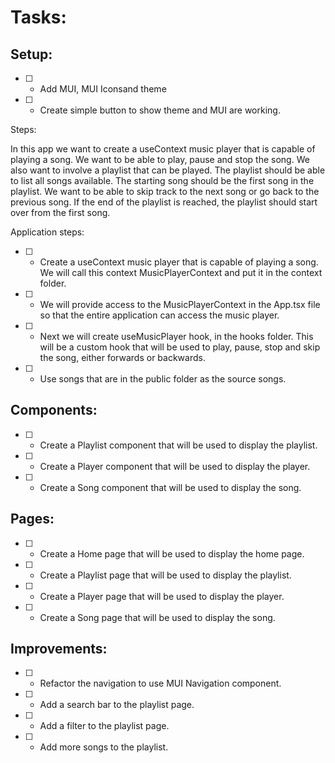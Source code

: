 # Tasks:

## Setup:

- [ ] - Add MUI, MUI Iconsand theme
- [ ] - Create simple button to show theme and MUI are working.

Steps:

In this app we want to create a useContext music player that is capable of playing a song. We want to be able to play, pause and stop the song. We also want to involve a playlist that can be played. The playlist should be able to list all songs available. The starting song should be the first song in the playlist. We want to be able to skip track to the next song or go back to the previous song. If the end of the playlist is reached, the playlist should start over from the first song.

Application steps:

- [ ] - Create a useContext music player that is capable of playing a song. We will call this context MusicPlayerContext and put it in the context folder.
- [ ] - We will provide access to the MusicPlayerContext in the App.tsx file so that the entire application can access the music player.
- [ ] - Next we will create useMusicPlayer hook, in the hooks folder. This will be a custom hook that will be used to play, pause, stop and skip the song, either forwards or backwards.
- [ ] - Use songs that are in the public folder as the source songs.

## Components:

- [ ] - Create a Playlist component that will be used to display the playlist.
- [ ] - Create a Player component that will be used to display the player.
- [ ] - Create a Song component that will be used to display the song.

## Pages:

- [ ] - Create a Home page that will be used to display the home page.
- [ ] - Create a Playlist page that will be used to display the playlist.
- [ ] - Create a Player page that will be used to display the player.
- [ ] - Create a Song page that will be used to display the song.

## Improvements:

- [ ] - Refactor the navigation to use MUI Navigation component.
- [ ] - Add a search bar to the playlist page.
- [ ] - Add a filter to the playlist page.
- [ ] - Add more songs to the playlist.
